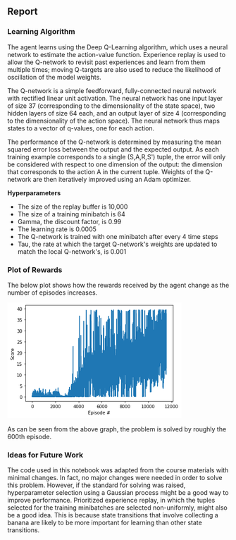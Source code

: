 ## Report

### Learning Algorithm

The agent learns using the Deep Q-Learning algorithm, which uses a neural network to estimate the action-value function. Experience replay is used to allow the Q-network to revisit past experiences and learn from them multiple times; moving Q-targets are also used to reduce the likelihood of oscillation of the model weights.

The Q-network is a simple feedforward, fully-connected neural network with rectified linear unit activation. The neural network has one input layer of size 37 (corresponding to the dimensionality of the state space), two hidden layers of size 64 each, and an output layer of size 4 (corresponding to the dimensionality of the action space). The neural network thus maps states to a vector of q-values, one for each action.

The performance of the Q-network is determined by measuring the mean squared error loss between the output and the expected output. As each training example corresponds to a single (S,A,R,S') tuple, the error will only be considered with respect to one dimension of the output: the dimension that corresponds to the action A in the current tuple. Weights of the Q-network are then iteratively improved using an Adam optimizer.

**Hyperparameters**
* The size of the replay buffer is 10,000
* The size of a training minibatch is 64
* Gamma, the discount factor, is 0.99
* The learning rate is 0.0005
* The Q-network is trained with one minibatch after every 4 time steps
* Tau, the rate at which the target Q-network's weights are updated to match the local Q-network's, is 0.001

### Plot of Rewards

The below plot shows how the rewards received by the agent change as the number of episodes increases.

![Plot of rewards](./plot_of_rewards.png)

As can be seen from the above graph, the problem is solved by roughly the 600th episode.

### Ideas for Future Work

The code used in this notebook was adapted from the course materials with minimal changes. In fact, no major changes were needed in order to solve this problem. However, if the standard for solving was raised, hyperparameter selection using a Gaussian process might be a good way to improve performance. Prioritized experience replay, in which the tuples selected for the training minibatches are selected non-uniformly, might also be a good idea. This is because state transitions that involve collecting a banana are likely to be more important for learning than other state transitions.
